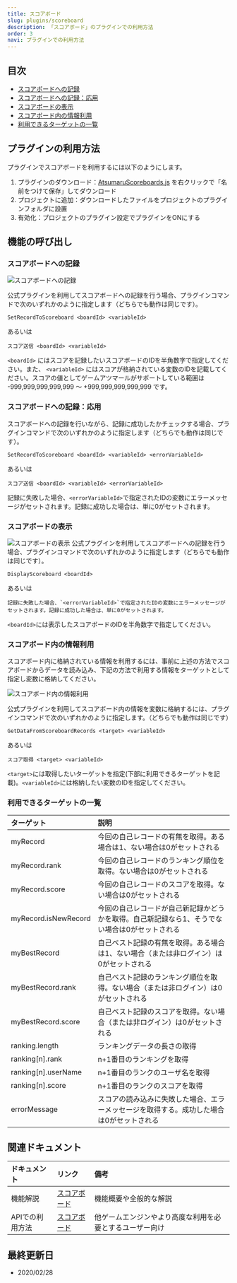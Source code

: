```yaml
---
title: スコアボード
slug: plugins/scoreboard
description: 「スコアボード」のプラグインでの利用方法
order: 3
navi: プラグインでの利用方法
---
```

    
## 目次
 - [スコアボードへの記録](#スコアボードへの記録)
 - [スコアボードへの記録：応用](#スコアボードへの記録：応用)
 - [スコアボードの表示](#スコアボードの表示)
 - [スコアボード内の情報利用](#スコアボード内の情報利用)
 - [利用できるターゲットの一覧](#利用できるターゲットの一覧)
    
## プラグインの利用方法
プラグインでスコアボードを利用するには以下のようにします。
1. プラグインのダウンロード：[AtsumaruScoreboards.js](https://raw.githubusercontent.com/atsumaru/mv-plugins/master/plugins/AtsumaruScoreboards.js) を右クリックで「名前をつけて保存」してダウンロード
1. プロジェクトに追加：ダウンロードしたファイルをプロジェクトのプラグインフォルダに設置
1. 有効化：プロジェクトのプラグイン設定でプラグインをONにする
    
## 機能の呼び出し
    
### スコアボードへの記録
![スコアボードへの記録](/images/set-record-to-scoreboard_plugin_sample.png)
    
公式プラグインを利用してスコアボードへの記録を行う場合、プラグインコマンドで次のいずれかのように指定します（どちらでも動作は同じです）。
```
SetRecordToScoreboard <boardId> <variableId>
```
あるいは
```
スコア送信 <boardId> <variableId>
```
`<boardId>` にはスコアを記録したいスコアボードのIDを半角数字で指定してください。また、 `<variableId>` にはスコアが格納されている変数のIDを記載してください。スコアの値としてゲームアツマールがサポートしている範囲は -999,999,999,999,999 ～ +999,999,999,999,999 です。
    
### スコアボードへの記録：応用
スコアボードへの記録を行いながら、記録に成功したかチェックする場合、プラグインコマンドで次のいずれかのように指定します（どちらでも動作は同じです）。
```
SetRecordToScoreboard <boardId> <variableId> <errorVariableId>
```
あるいは
```
スコア送信 <boardId> <variableId> <errorVariableId>
```
記録に失敗した場合、`<errorVariableId>`で指定されたIDの変数にエラーメッセージがセットされます。記録に成功した場合は、単に0がセットされます。
    
### スコアボードの表示
![スコアボードの表示](/images/display-scoreboard_plugin_sample.png)
公式プラグインを利用してスコアボードへの記録を行う場合、プラグインコマンドで次のいずれかのように指定します（どちらでも動作は同じです）。
```
DisplayScoreboard <boardId>
```
あるいは
```
記録に失敗した場合、`<errorVariableId>`で指定されたIDの変数にエラーメッセージがセットされます。記録に成功した場合は、単に0がセットされます。
```
`<boardId>`には表示したスコアボードのIDを半角数字で指定してください。
    
### スコアボード内の情報利用
スコアボード内に格納されている情報を利用するには、事前に上述の方法でスコアボードからデータを読み込み、下記の方法で利用する情報をターゲットとして指定し変数に格納してください。
    
![スコアボード内の情報利用](/images/get-data-from-scoreboard-record_plugin_sample.png)
    
公式プラグインを利用してスコアボード内の情報を変数に格納するには、プラグインコマンドで次のいずれかのように指定します。（どちらでも動作は同じです）
    
```
GetDataFromScoreboardRecords <target> <variableId>
```
あるいは
```
スコア取得 <target> <variableId>
```
`<target>`には取得したいターゲットを指定(下部に利用できるターゲットを記載)。`<variableId>`には格納したい変数のIDを指定してください。
    
### 利用できるターゲットの一覧
    
ターゲット|説明
:---|:---
myRecord|今回の自己レコードの有無を取得。ある場合は1、ない場合は0がセットされる
myRecord.rank|今回の自己レコードのランキング順位を取得。ない場合は0がセットされる
myRecord.score|今回の自己レコードのスコアを取得。ない場合は0がセットされる
myRecord.isNewRecord|今回の自己レコードが自己新記録かどうかを取得。自己新記録なら1、そうでない場合は0がセットされる
myBestRecord|自己ベスト記録の有無を取得。ある場合は1、ない場合（または非ログイン）は0がセットされる
myBestRecord.rank|自己ベスト記録のランキング順位を取得。ない場合（または非ログイン）は0がセットされる
myBestRecord.score|自己ベスト記録のスコアを取得。ない場合（または非ログイン）は0がセットされる
ranking.length|ランキングデータの長さの取得
ranking[n].rank|n+1番目のランキングを取得
ranking[n].userName|n+1番目のランクのユーザ名を取得
ranking[n].score|n+1番目のランクのスコアを取得
errorMessage|スコアの読み込みに失敗した場合、エラーメッセージを取得する。成功した場合は0がセットされる
    
## 関連ドキュメント
    
ドキュメント|リンク|備考
:---|:---|:---
機能解説|[スコアボード](/scoreboard)|機能概要や全般的な解説
APIでの利用方法|[スコアボード](/apis/scoreboard)|他ゲームエンジンやより高度な利用を必要とするユーザー向け
    
## 最終更新日
 - 2020/02/28
